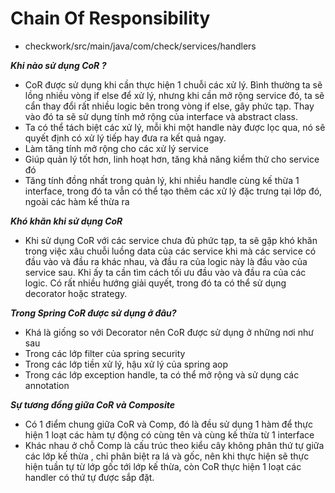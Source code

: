 # Chain Of Responsibility 

- checkwork/src/main/java/com/check/services/handlers

***Khi nào sử dụng CoR ?***
- CoR được sử dụng khi cần thực hiện 1 chuỗi các xử lý. Bình thường ta sẽ lồng nhiều vòng if else để xử lý, nhưng khi 
cần mở rộng service đó, ta sẽ cẩn thay đổi rất nhiều logic bên trong vòng if else, gây phức tạp. Thay vào đó ta sẽ sử 
dụng tính mở rộng của interface và abstract class.
- Ta có thể tách biệt các xử lý, mỗi khi một handle này được lọc qua, nó sẽ quyết định có xử lý tiếp hay đưa ra kết quả 
ngay.
- Làm tăng tính mở rộng cho các xử lý service 
- Giúp quản lý tốt hơn, linh hoạt hơn, tăng khả năng kiểm thử cho service đó 
- Tăng tính đồng nhất trong quản lý, khi nhiều handle cùng kế thừa 1 interface, trong đó ta vẫn có thể tạo thêm các
xử lý đặc trưng tại lớp đó, ngoài các hàm kế thừa ra 

***Khó khăn khi sử dụng CoR***
- Khi sử dụng CoR với các service chưa đủ phức tạp, ta sẽ gặp khó khăn trong việc xâu chuỗi luồng data của các service 
khi mà các service có đầu vào và đầu ra khác nhau, và đầu ra của logic này là đầu vào của service sau. Khi ấy ta cần tìm 
cách tối ưu đầu vào và đầu ra của các logic. Có rất nhiều hướng giải quyết, trong đó ta có thể sử dụng decorator hoặc 
strategy.

***Trong Spring CoR được sử dụng ở đâu?***
- Khá là giống so với Decorator nên CoR được sử dụng ở những nơi như sau 
- Trong các lớp filter của spring security
- Trong các lớp tiền xử lý, hậu xử lý của spring aop 
- Trong các lớp exception handle, ta có thể mở rộng và sử dụng các annotation 

***Sự tương đồng giữa CoR và Composite***
- Có 1 điểm chung giữa CoR và Comp, đó là đều sử dụng 1 hàm để thực hiện 1 loạt các hàm tự động có cùng tên và cùng kế 
thừa từ 1 interface 
- Khác nhau ở chỗ Comp là cấu trúc theo kiểu cây không phân thứ tự giữa các lớp kế thừa , chỉ phân biệt ra lá và gốc, 
nên khi thực hiện sẽ thực hiện tuần tự từ lớp gốc tới lớp kế thừa, còn CoR thực hiện 1 loạt các handler có thứ tự được 
sắp đặt.